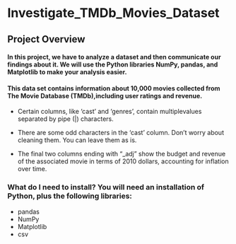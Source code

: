 # Investigate_TMDb_Movies_Dataset

## Project Overview

#### In this project, we have to analyze a dataset and then communicate our findings about it. We will use the Python libraries NumPy, pandas, and Matplotlib to make your analysis easier.

#### This data set contains information about 10,000 movies collected from The Movie Database (TMDb),including user ratings and revenue.

- Certain columns, like ‘cast’ and ‘genres’, contain multiplevalues separated by pipe (|) characters.

- There are some odd characters in the ‘cast’ column. Don’t worry about cleaning them. You can leave them as is.

- The final two columns ending with “_adj” show the budget and revenue of the associated movie in terms of 2010 dollars, accounting for inflation over time.


### What do I need to install? You will need an installation of Python, plus the following libraries:

- pandas
- NumPy
- Matplotlib
- csv
